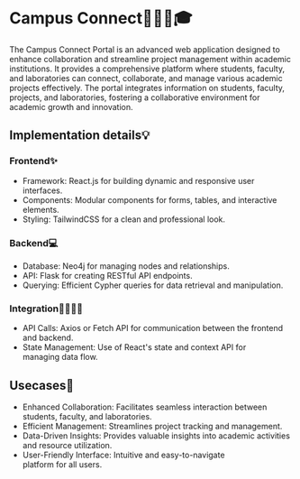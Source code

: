 # Campus Connect👩🏻‍💻🎓
The Campus Connect Portal is an advanced web application designed to enhance collaboration and streamline project management within academic institutions. It provides a comprehensive platform where students, faculty, and laboratories can connect, collaborate, and manage various academic projects effectively. The portal integrates information on students, faculty, projects, and laboratories, fostering a collaborative environment for academic growth and innovation.
 
## Implementation details💡
### Frontend✨
- Framework: React.js for building dynamic and responsive user interfaces.
- Components: Modular components for forms, tables, and interactive elements.
- Styling: TailwindCSS for a clean and professional look.
### Backend💻
- Database: Neo4j for managing nodes and relationships.
- API: Flask for creating RESTful API endpoints.
- Querying: Efficient Cypher queries for data retrieval and manipulation.
### Integration🫱🏼‍🫲🏼
- API Calls: Axios or Fetch API for communication between the frontend and backend.
- State Management: Use of React's state and context API for managing data flow.

## Usecases🌟
- Enhanced Collaboration: Facilitates seamless interaction between students, faculty, and laboratories.
- Efficient Management: Streamlines project tracking and management.
- Data-Driven Insights: Provides valuable insights into academic activities and resource utilization.
- User-Friendly Interface: Intuitive and easy-to-navigate platform for all users.
